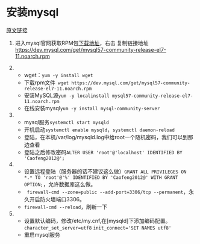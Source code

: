 # 安装mysql

[原文链接](http://blog.java1234.com/blog/articles/308.html)

1. 进入mysql官网获取RPM包[下载地址](https://dev.mysql.com/downloads/repo/yum/)，右击 复制链接地址 https://dev.mysql.com/get/mysql57-community-release-el7-11.noarch.rpm

2. * wget：`yum -y install wget`

   - 下载rpm文件` wget https://dev.mysql.com/get/mysql57-community-release-el7-11.noarch.rpm`
   - 安装MySQL源`yum -y localinstall mysql57-community-release-el7-11.noarch.rpm `
   - 在线安装mysql`yum -y install mysql-community-server`
   
   

3. * mysql服务`systemctl start mysqld`
   * 开机启动`systemctl enable mysqld`，`systemctl daemon-reload`

   - 登陆，在本机/var/log/mysqld.log中给root一个随机密码，我们可以到那边查看
   - 登陆之后修改密码`ALTER USER 'root'@'localhost' IDENTIFIED BY 'Caofeng2012@';`



4. * 设置远程登陆（服务器的话不建议这么做）`GRANT ALL PRIVILEGES ON *.* TO 'root'@'%' IDENTIFIED BY 'Caofeng2012@' WITH GRANT OPTION;`，允许数据库这么做。
   * ` firewall-cmd --zone=public --add-port=3306/tcp --permanent`，永久开启防火墙端口3306。
   * `firewall-cmd --reload`，刷新一下

5. * 设置默认编码，修改/etc/my.cnf,在[mysqld]下添加编码配置。`character_set_server=utf8` `init_connect='SET NAMES utf8'`
   * 重启mysql服务

   







